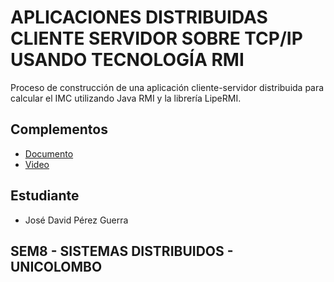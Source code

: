 # APLICACIONES DISTRIBUIDAS CLIENTE SERVIDOR SOBRE TCP/IP USANDO TECNOLOGÍA RMI

Proceso de construcción de una aplicación cliente-servidor distribuida para calcular el IMC utilizando Java RMI y la librería LipeRMI.

## Complementos

- [Documento](https://drive.google.com/file/d/1e5Hf-ddVPudjYHrXK3MoZ6ujW2ia-Pph/view?usp=sharing)
- [Video](https://drive.google.com/file/d/1OgHiqlKubrtYZP2LM3Cl9OENsXFA0XC8/view?usp=sharing)

## Estudiante

- José David Pérez Guerra

## SEM8 - SISTEMAS DISTRIBUIDOS - UNICOLOMBO
